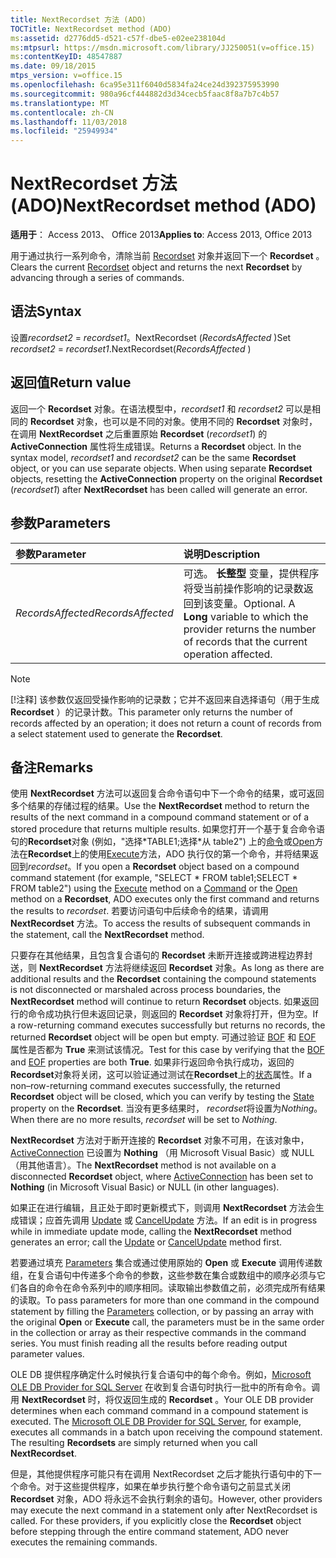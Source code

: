 ```yaml
---
title: NextRecordset 方法 (ADO)
TOCTitle: NextRecordset method (ADO)
ms:assetid: d2776dd5-d521-c57f-dbe5-e02ee238104d
ms:mtpsurl: https://msdn.microsoft.com/library/JJ250051(v=office.15)
ms:contentKeyID: 48547887
ms.date: 09/18/2015
mtps_version: v=office.15
ms.openlocfilehash: 6ca95e311f6040d5834fa24ce24d392375953990
ms.sourcegitcommit: 980a96cf444882d3d34cecb5faac8f8a7b7c4b57
ms.translationtype: MT
ms.contentlocale: zh-CN
ms.lasthandoff: 11/03/2018
ms.locfileid: "25949934"
---
```

# <a name="nextrecordset-method-ado"></a><span data-ttu-id="caa8d-102">NextRecordset 方法 (ADO)</span><span class="sxs-lookup"><span data-stu-id="caa8d-102">NextRecordset method (ADO)</span></span>

<span data-ttu-id="caa8d-103">**适用于**： Access 2013、 Office 2013</span><span class="sxs-lookup"><span data-stu-id="caa8d-103">**Applies to**: Access 2013, Office 2013</span></span>
 
<span data-ttu-id="caa8d-104">用于通过执行一系列命令，清除当前 [Recordset](recordset-object-ado.md) 对象并返回下一个 **Recordset** 。</span><span class="sxs-lookup"><span data-stu-id="caa8d-104">Clears the current [Recordset](recordset-object-ado.md) object and returns the next **Recordset** by advancing through a series of commands.</span></span>

## <a name="syntax"></a><span data-ttu-id="caa8d-105">语法</span><span class="sxs-lookup"><span data-stu-id="caa8d-105">Syntax</span></span>

<span data-ttu-id="caa8d-106">设置*recordset2* = *recordset1*。NextRecordset (*RecordsAffected* )</span><span class="sxs-lookup"><span data-stu-id="caa8d-106">Set *recordset2* = *recordset1*.NextRecordset(*RecordsAffected* )</span></span>

## <a name="return-value"></a><span data-ttu-id="caa8d-107">返回值</span><span class="sxs-lookup"><span data-stu-id="caa8d-107">Return value</span></span>

<span data-ttu-id="caa8d-p101">返回一个 **Recordset** 对象。在语法模型中，*recordset1* 和 *recordset2* 可以是相同的 **Recordset** 对象，也可以是不同的对象。使用不同的 **Recordset** 对象时，在调用 **NextRecordset** 之后重置原始 **Recordset** (*recordset1*) 的 **ActiveConnection** 属性将生成错误。</span><span class="sxs-lookup"><span data-stu-id="caa8d-p101">Returns a **Recordset** object. In the syntax model, *recordset1* and *recordset2* can be the same **Recordset** object, or you can use separate objects. When using separate **Recordset** objects, resetting the **ActiveConnection** property on the original **Recordset** (*recordset1*) after **NextRecordset** has been called will generate an error.</span></span>

## <a name="parameters"></a><span data-ttu-id="caa8d-111">参数</span><span class="sxs-lookup"><span data-stu-id="caa8d-111">Parameters</span></span>

|<span data-ttu-id="caa8d-112">参数</span><span class="sxs-lookup"><span data-stu-id="caa8d-112">Parameter</span></span>|<span data-ttu-id="caa8d-113">说明</span><span class="sxs-lookup"><span data-stu-id="caa8d-113">Description</span></span>|
|:--------|:----------|
|<span data-ttu-id="caa8d-114">*RecordsAffected*</span><span class="sxs-lookup"><span data-stu-id="caa8d-114">*RecordsAffected*</span></span> |<span data-ttu-id="caa8d-p102">可选。 **长整型** 变量，提供程序将受当前操作影响的记录数返回到该变量。</span><span class="sxs-lookup"><span data-stu-id="caa8d-p102">Optional. A **Long** variable to which the provider returns the number of records that the current operation affected.</span></span>|

> [!NOTE]
> <span data-ttu-id="caa8d-117">[!注释] 该参数仅返回受操作影响的记录数；它并不返回来自选择语句（用于生成 **Recordset** ）的记录计数。</span><span class="sxs-lookup"><span data-stu-id="caa8d-117">This parameter only returns the number of records affected by an operation; it does not return a count of records from a select statement used to generate the **Recordset**.</span></span>

## <a name="remarks"></a><span data-ttu-id="caa8d-118">备注</span><span class="sxs-lookup"><span data-stu-id="caa8d-118">Remarks</span></span>

<span data-ttu-id="caa8d-119">使用 **NextRecordset** 方法可以返回复合命令语句中下一个命令的结果，或可返回多个结果的存储过程的结果。</span><span class="sxs-lookup"><span data-stu-id="caa8d-119">Use the **NextRecordset** method to return the results of the next command in a compound command statement or of a stored procedure that returns multiple results.</span></span> <span data-ttu-id="caa8d-120">如果您打开一个基于复合命令语句的**Recordset**对象 (例如，"选择\*TABLE1;选择\*从 table2") 上的[命令](command-object-ado.md)或[Open](open-method-ado-recordset.md)方法在**Recordset**上的使用[Execute](https://docs.microsoft.com/office/vba/access/concepts/miscellaneous/execute-method-ado-command)方法，ADO 执行仅的第一个命令，并将结果返回到*recordset*。</span><span class="sxs-lookup"><span data-stu-id="caa8d-120">If you open a **Recordset** object based on a compound command statement (for example, "SELECT \* FROM table1;SELECT \* FROM table2") using the [Execute](https://docs.microsoft.com/office/vba/access/concepts/miscellaneous/execute-method-ado-command) method on a [Command](command-object-ado.md) or the [Open](open-method-ado-recordset.md) method on a **Recordset**, ADO executes only the first command and returns the results to *recordset*.</span></span> <span data-ttu-id="caa8d-121">若要访问语句中后续命令的结果，请调用 **NextRecordset** 方法。</span><span class="sxs-lookup"><span data-stu-id="caa8d-121">To access the results of subsequent commands in the statement, call the **NextRecordset** method.</span></span>

<span data-ttu-id="caa8d-122">只要存在其他结果，且包含复合语句的 **Recordset** 未断开连接或跨进程边界封送，则 **NextRecordset** 方法将继续返回 **Recordset** 对象。</span><span class="sxs-lookup"><span data-stu-id="caa8d-122">As long as there are additional results and the **Recordset** containing the compound statements is not disconnected or marshaled across process boundaries, the **NextRecordset** method will continue to return **Recordset** objects.</span></span> <span data-ttu-id="caa8d-123">如果返回行的命令成功执行但未返回记录，则返回的 **Recordset** 对象将打开，但为空。</span><span class="sxs-lookup"><span data-stu-id="caa8d-123">If a row-returning command executes successfully but returns no records, the returned **Recordset** object will be open but empty.</span></span> <span data-ttu-id="caa8d-124">可通过验证 [BOF](bof-eof-properties-ado.md) 和 [EOF](bof-eof-properties-ado.md) 属性是否都为 **True** 来测试该情况。</span><span class="sxs-lookup"><span data-stu-id="caa8d-124">Test for this case by verifying that the [BOF](bof-eof-properties-ado.md) and [EOF](bof-eof-properties-ado.md) properties are both **True**.</span></span> <span data-ttu-id="caa8d-125">如果非行返回命令执行成功，返回的**Recordset**对象将关闭，这可以验证通过测试在**Recordset**上的[状态](state-property-ado.md)属性。</span><span class="sxs-lookup"><span data-stu-id="caa8d-125">If a non–row-returning command executes successfully, the returned **Recordset** object will be closed, which you can verify by testing the [State](state-property-ado.md) property on the **Recordset**.</span></span> <span data-ttu-id="caa8d-126">当没有更多结果时， *recordset*将设置为*Nothing*。</span><span class="sxs-lookup"><span data-stu-id="caa8d-126">When there are no more results, *recordset* will be set to *Nothing*.</span></span>

<span data-ttu-id="caa8d-127">**NextRecordset** 方法对于断开连接的 **Recordset** 对象不可用，在该对象中， [ActiveConnection](activeconnection-property-ado.md) 已设置为 **Nothing** （用 Microsoft Visual Basic）或 NULL（用其他语言）。</span><span class="sxs-lookup"><span data-stu-id="caa8d-127">The **NextRecordset** method is not available on a disconnected **Recordset** object, where [ActiveConnection](activeconnection-property-ado.md) has been set to **Nothing** (in Microsoft Visual Basic) or NULL (in other languages).</span></span>

<span data-ttu-id="caa8d-128">如果正在进行编辑，且正处于即时更新模式下，则调用 **NextRecordset** 方法会生成错误；应首先调用 [Update](update-method-ado.md) 或 [CancelUpdate](cancelupdate-method-ado.md) 方法。</span><span class="sxs-lookup"><span data-stu-id="caa8d-128">If an edit is in progress while in immediate update mode, calling the **NextRecordset** method generates an error; call the [Update](update-method-ado.md) or [CancelUpdate](cancelupdate-method-ado.md) method first.</span></span>

<span data-ttu-id="caa8d-p105">若要通过填充 [Parameters](parameters-collection-ado.md) 集合或通过使用原始的 **Open** 或 **Execute** 调用传递数组，在复合语句中传递多个命令的参数，这些参数在集合或数组中的顺序必须与它们各自的命令在命令系列中的顺序相同。读取输出参数值之前，必须完成所有结果的读取。</span><span class="sxs-lookup"><span data-stu-id="caa8d-p105">To pass parameters for more than one command in the compound statement by filling the [Parameters](parameters-collection-ado.md) collection, or by passing an array with the original **Open** or **Execute** call, the parameters must be in the same order in the collection or array as their respective commands in the command series. You must finish reading all the results before reading output parameter values.</span></span>

<span data-ttu-id="caa8d-p106">OLE DB 提供程序确定什么时候执行复合语句中的每个命令。例如，[Microsoft OLE DB Provider for SQL Server](microsoft-ole-db-provider-for-sql-server.md) 在收到复合语句时执行一批中的所有命令。调用 **NextRecordset** 时，将仅返回生成的 **Recordset** 。</span><span class="sxs-lookup"><span data-stu-id="caa8d-p106">Your OLE DB provider determines when each command command in a compound statement is executed. The [Microsoft OLE DB Provider for SQL Server](microsoft-ole-db-provider-for-sql-server.md), for example, executes all commands in a batch upon receiving the compound statement. The resulting **Recordsets** are simply returned when you call **NextRecordset**.</span></span>

<span data-ttu-id="caa8d-p107">但是，其他提供程序可能只有在调用 NextRecordset 之后才能执行语句中的下一个命令。对于这些提供程序，如果在单步执行整个命令语句之前显式关闭 **Recordset** 对象，ADO 将永远不会执行剩余的语句。</span><span class="sxs-lookup"><span data-stu-id="caa8d-p107">However, other providers may execute the next command in a statement only after NextRecordset is called. For these providers, if you explicitly close the **Recordset** object before stepping through the entire command statement, ADO never executes the remaining commands.</span></span>


